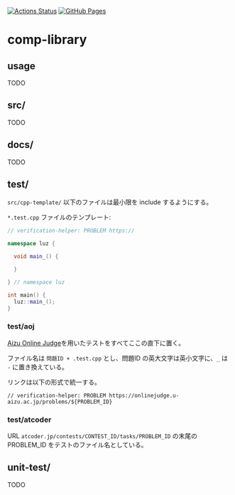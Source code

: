 [![Actions Status](https://github.com/beet-aizu/library/workflows/verify/badge.svg)](https://github.com/beet-aizu/library/actions)
[![GitHub Pages](https://img.shields.io/static/v1?label=GitHub+Pages&message=+&color=brightgreen&logo=github)](https://Luzhiled.github.io/comp-library/)

# comp-library
## usage
TODO

## src/
TODO

## docs/
TODO

## test/
`src/cpp-template/` 以下のファイルは最小限を include するようにする。

`*.test.cpp` ファイルのテンプレート:

```cpp
// verification-helper: PROBLEM https://

namespace luz {

  void main_() {

  }

} // namespace luz

int main() {
  luz::main_();
}
```

### test/aoj
[Aizu Online Judge](https://onlinejudge.u-aizu.ac.jp/)を用いたテストをすべてここの直下に置く。

ファイル名は `問題ID + .test.cpp` とし、問題ID の英大文字は英小文字に、`_` は `-` に置き換えている。

リンクは以下の形式で統一する。

```
// verification-helper: PROBLEM https://onlinejudge.u-aizu.ac.jp/problems/${PROBLEM_ID}
```

### test/atcoder
URL `atcoder.jp/contests/CONTEST_ID/tasks/PROBLEM_ID` の末尾の PROBLEM_ID をテストのファイル名としている。


## unit-test/
TODO
